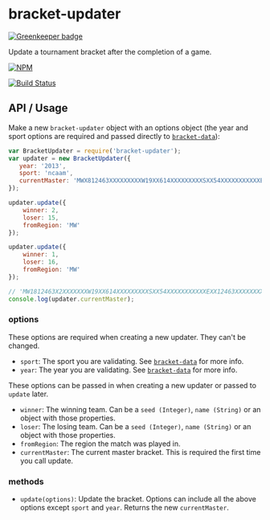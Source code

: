 bracket-updater
===============

[![Greenkeeper badge](https://badges.greenkeeper.io/bracketclub/bracket-updater.svg)](https://greenkeeper.io/)

Update a tournament bracket after the completion of a game.

[![NPM](https://nodei.co/npm/bracket-updater.png)](https://nodei.co/npm/bracket-updater/)

[![Build Status](https://travis-ci.org/bracketclub/bracket-updater.png?branch=master)](https://travis-ci.org/bracketclub/bracket-updater)


## API / Usage

Make a new `bracket-updater` object with an options object (the year and sport options are required and passed directly to [`bracket-data`](https://github.com/bracketclub/bracket-data#which-sports-does-it-have)):

```js
var BracketUpdater = require('bracket-updater');
var updater = new BracketUpdater({
   year: '2013',
   sport: 'ncaam',
   currentMaster: 'MWX812463XXXXXXXXXW19XX614XXXXXXXXXSXX54XXXXXXXXXXXEXX12463XXXXXXXXXFFXXX'
});

updater.update({
    winner: 2,
    loser: 15,
    fromRegion: 'MW'
});

updater.update({
    winner: 1,
    loser: 16,
    fromRegion: 'MW'
});

// 'MW1812463X2XXXXXXXW19XX614XXXXXXXXXSXX54XXXXXXXXXXXEXX12463XXXXXXXXXFFXXX'
console.log(updater.currentMaster);
```

### options

These options are required when creating a new updater. They can't be changed.

- `sport`: The sport you are validating. See [`bracket-data`](https://github.com/bracketclub/bracket-data#api) for more info.
- `year`: The year you are validating. See [`bracket-data`](https://github.com/bracketclub/bracket-data#api) for more info.

These options can be passed in when creating a new updater or passed to `update` later.

- `winner`: The winning team. Can be a `seed (Integer)`, `name (String)` or an object with those properties.
- `loser`: The losing team. Can be a `seed (Integer)`, `name (String)` or an object with those properties.
- `fromRegion`: The region the match was played in.
- `currentMaster`: The current master bracket. This is required the first time you call update.

### methods

- `update(options)`: Update the bracket. Options can include all the above options except `sport` and `year`.  Returns the new `currentMaster`.

